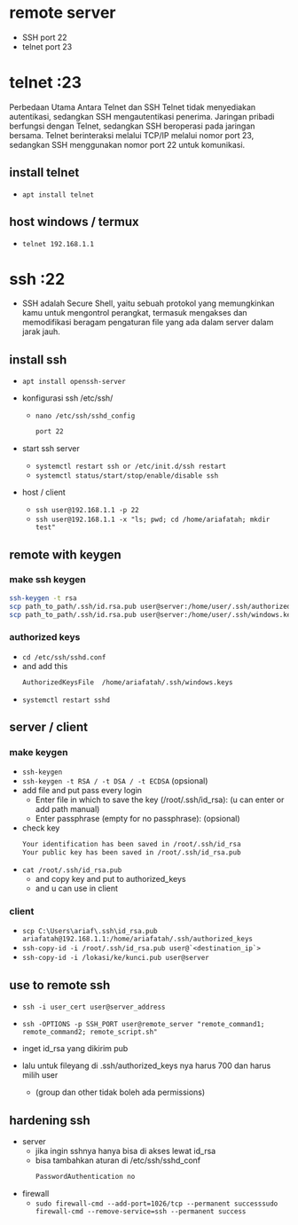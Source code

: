 # remote server
- SSH port 22
- telnet port 23

# telnet :23
Perbedaan Utama Antara Telnet dan SSH Telnet tidak menyediakan autentikasi, sedangkan SSH mengautentikasi penerima. Jaringan pribadi berfungsi dengan Telnet, sedangkan SSH beroperasi pada jaringan bersama. Telnet berinteraksi melalui TCP/IP melalui nomor port 23, sedangkan SSH menggunakan nomor port 22 untuk komunikasi.

## install telnet
- ```apt install telnet```

## host windows / termux
- ```telnet 192.168.1.1```

# ssh :22
- SSH adalah Secure Shell, yaitu sebuah protokol yang memungkinkan kamu untuk mengontrol perangkat, termasuk mengakses dan memodifikasi beragam pengaturan file yang ada dalam server dalam jarak jauh.

## install ssh
- ```apt install openssh-server```
- konfigurasi ssh /etc/ssh/
  - ```nano /etc/ssh/sshd_config```
    ```bash
    port 22
    ```

- start ssh server
  - ```systemctl restart ssh or /etc/init.d/ssh restart```
  - ```systemctl status/start/stop/enable/disable ssh```

- host / client
  - ```ssh user@192.168.1.1 -p 22```
  - ```ssh user@192.168.1.1 -x "ls; pwd; cd /home/ariafatah; mkdir test"```

## remote with keygen
### make ssh keygen
```bash
ssh-keygen -t rsa
scp path_to_path/.ssh/id.rsa.pub user@server:/home/user/.ssh/authorized_keys
scp path_to_path/.ssh/id.rsa.pub user@server:/home/user/.ssh/windows.keys
```

### authorized keys
- ```cd /etc/ssh/sshd.conf```
- and add this
  ```bash
  AuthorizedKeysFile  /home/ariafatah/.ssh/windows.keys
  ```
- ```systemctl restart sshd```

## server / client
### make keygen
  - ```ssh-keygen```
  - ```ssh-keygen -t RSA / -t DSA / -t ECDSA``` (opsional)
  - add file and put pass every login
    - Enter file in which to save the key (/root/.ssh/id_rsa): (u can enter or add path manual)
    - Enter passphrase (empty for no passphrase): (opsional)
  - check key
    ```bash
    Your identification has been saved in /root/.ssh/id_rsa
    Your public key has been saved in /root/.ssh/id_rsa.pub
    ```
  - ```cat /root/.ssh/id_rsa.pub```
    - and copy key and put to authorized_keys
    - and u can use in client

### client
- ```scp C:\Users\ariaf\.ssh\id_rsa.pub ariafatah@192.168.1.1:/home/ariafatah/.ssh/authorized_keys```
- ```ssh-copy-id -i /root/.ssh/id_rsa.pub user@`<destination_ip`>```
- ```ssh-copy-id -i /lokasi/ke/kunci.pub user@server```

## use to remote ssh
- ```ssh -i user_cert user@server_address```
- ```ssh -OPTIONS -p SSH_PORT user@remote_server "remote_command1; remote_command2; remote_script.sh"```

- inget id_rsa yang dikirim pub
- lalu untuk fileyang di .ssh/authorized_keys nya harus 700 dan harus milih user 
  - (group dan other tidak boleh ada permissions)

## hardening ssh
- server
  - jika ingin sshnya hanya bisa di akses lewat id_rsa
  - bisa tambahkan aturan di /etc/ssh/sshd_conf
    ```bash
    PasswordAuthentication no
    ```
- firewall
  - ```sudo firewall-cmd --add-port=1026/tcp --permanent successsudo firewall-cmd --remove-service=ssh --permanent success```